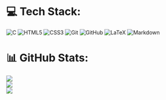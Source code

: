 
# 💻 Tech Stack:
![C](https://img.shields.io/badge/c-%2300599C.svg?style=for-the-badge&logo=c&logoColor=white) ![HTML5](https://img.shields.io/badge/html5-%23E34F26.svg?style=for-the-badge&logo=html5&logoColor=white) ![CSS3](https://img.shields.io/badge/css3-%231572B6.svg?style=for-the-badge&logo=css3&logoColor=white) ![Git](https://img.shields.io/badge/git-%23F05033.svg?style=for-the-badge&logo=git&logoColor=white) ![GitHub](https://img.shields.io/badge/github-%23121011.svg?style=for-the-badge&logo=github&logoColor=white) ![LaTeX](https://img.shields.io/badge/latex-%23008080.svg?style=for-the-badge&logo=latex&logoColor=white) ![Markdown](https://img.shields.io/badge/markdown-%23000000.svg?style=for-the-badge&logo=markdown&logoColor=white)
# 📊 GitHub Stats:
![](https://github-readme-stats.vercel.app/api/top-langs/?username=Arsenicum333&theme=highcontrast&hide_border=false&include_all_commits=false&count_private=false&layout=compact)<br/>
![](https://github-readme-stats.vercel.app/api?username=Arsenicum333&theme=highcontrast&hide_border=false&include_all_commits=false&count_private=false)<br/>
![](https://github-contributor-stats.vercel.app/api?username=Arsenicum333&limit=5&theme=highcontrast&combine_all_yearly_contributions=true)
